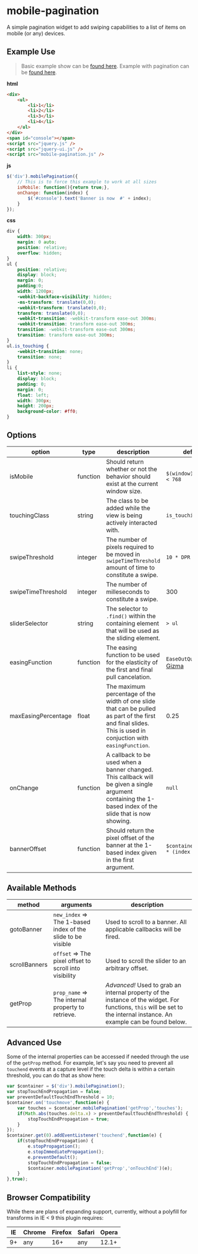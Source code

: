 # mobile-pagination
A simple pagination widget to add swiping capabilities to a list of items on mobile (or any) devices.

Example Use
--

> Basic example show can be [found here](http://jsfiddle.net/nathanjosiah/ggsmf64u/).
> Example with pagination can be [found here](http://jsfiddle.net/nathanjosiah/ggsmf64u/4/).

__html__

```html
<div>
    <ul>
        <li>1</li>
        <li>2</li>
        <li>3</li>
        <li>4</li>
    </ul>
</div>
<span id="console"></span>
<script src="jquery.js" />
<script src="jquery-ui.js" />
<script src="mobile-pagination.js" />
```

__js__

```js
$('div').mobilePagination({
    // This is to force this example to work at all sizes
    isMobile: function(){return true;},
    onChange: function(index) {
        $('#console').text('Banner is now  #' + index);
    }
});
```

__css__

```css
div {
    width: 300px;
    margin: 0 auto;
    position: relative;
    overflow: hidden;
}
ul {
    position: relative;
    display: block;
    margin: 0;
    padding:0;
    width: 1200px;
    -webkit-backface-visibility: hidden;
    -ms-transform: translate(0,0);
    -webkit-transform: translate(0,0);
    transform: translate(0,0);
    -webkit-transition: -webkit-transform ease-out 300ms;
    -webkit-transition: transform ease-out 300ms;
    transition: -webkit-transform ease-out 300ms;
    transition: transform ease-out 300ms;
}
ul.is_touching {
    -webkit-transition: none;
    transition: none;
}
li {
    list-style: none;
    display: block;
    padding: 0;
    margin: 0;
    float: left;
    width: 300px;
    height: 200px;
    background-color: #ff0;
}

```


Options
--

option | type | description | default
------ | ---- | ----------- | -------
isMobile| function | Should return whether or not the behavior should exist at the current window size. | `$(window).width() < 768`
touchingClass | string | The class to be added while the view is being actively interacted with. | `is_touching`
swipeThreshold | integer | The number of pixels required to be moved in `swipeTimeThreshold` amount of time to constitute a swipe. | `10 * DPR`
swipeTimeThreshold | integer | The number of milleseconds to constitute a swipe. | 300
sliderSelector | string | The selector to `.find()` within the containing element that will be used as the sliding element. | `> ul`
easingFunction | function | The easing function to be used for the elasticity of the first and final pull cancelation. | `EaseOutQuad` from [Gizma](http://gizma.com/easing/)
maxEasingPercentage | float | The maximum percentage of the width of one slide that can be pulled as part of the first and final slides. This is used in conjuction with `easingFunction`. | 0.25
onChange | function | A callback to be used when a banner changed. This callback will be given a single argument containing the 1-based index of the slide that is now showing. | `null`
bannerOffset | function | Should return the pixel offset of the banner at the 1-based index given in the first argument. | `$container.width() * (index - 1)`

Available Methods
--

method | arguments | description
------ | --------- | -----------
gotoBanner | `new_index` => The 1-based index of the slide to be visible | Used to scroll to a banner. All applicable callbacks will be fired.
scrollBanners | `offset` => The pixel offset to scroll into visibility | Used to scroll the slider to an arbitrary offset.
getProp | `prop_name` => The internal property to retrieve. | _Advanced!_ Used to grab an internal property of the instance of the widget. For functions, `this` will be set to the internal instance. An example can be found below.


Advanced Use
--

Some of the internal properties can be accessed if needed through the use of the `getProp` method. For example, let's say you need to prevent all `touchend` events at a capture level if the touch delta is within a certain threshold, you can do that as show here:

```js
var $container = $('div').mobilePagination();
var stopTouchEndPropagation = false;
var preventDefaultTouchEndThreshold = 10;
$container.on('touchmove',function(e) {
	var touches = $container.mobilePagination('getProp','touches');
	if(Math.abs(touches.delta.x) > preventDefaultTouchEndThreshold) {
		stopTouchEndPropagation = true;
	}
});
$container.get(0).addEventListener('touchend',function(e) {
	if(stopTouchEndPropagation) {
		e.stopPropagation();
		e.stopImmediatePropagation();
		e.preventDefault();
		stopTouchEndPropagation = false;
		$container.mobilePagination('getProp','onTouchEnd')(e);
	}
},true);
```

Browser Compatibility
--

While there are plans of expanding support, currently, without a polyfill for transforms in IE < 9 this plugin requires:

IE | Chrome | Firefox | Safari | Opera
-- | ------ | ------- | ------ | -----
9+ | any | 16+ | any | 12.1+